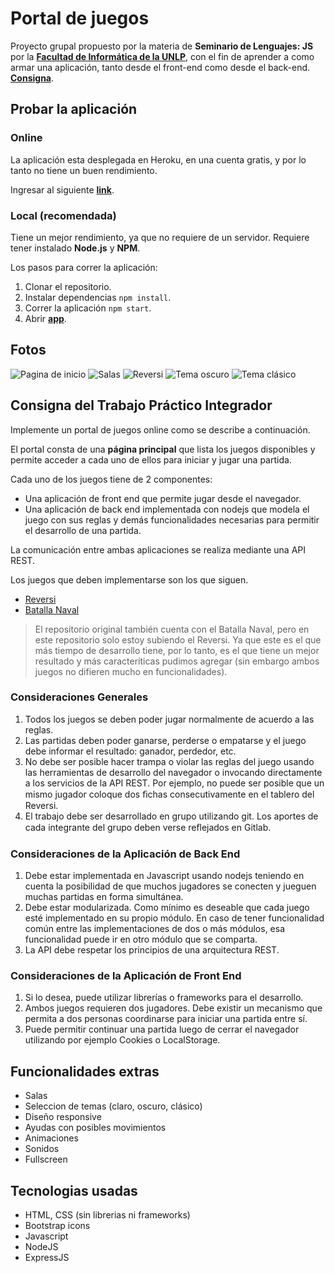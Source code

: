 # Portal de juegos

Proyecto grupal propuesto por la materia de **Seminario de Lenguajes: JS** por la [**Facultad de Informática de la UNLP**](https://www.info.unlp.edu.ar/), con el fin de aprender a como armar una aplicación, tanto desde el front-end como desde el back-end.
[**Consigna**](#consigna-del-trabajo-práctico-integrador).

## Probar la aplicación

### Online

La aplicación esta desplegada en Heroku, en una cuenta gratis, y por lo tanto no tiene un buen rendimiento.

Ingresar al siguiente [**link**](https://portal-juegos.herokuapp.com/).

### Local (recomendada)

Tiene un mejor rendimiento, ya que no requiere de un servidor. Requiere tener instalado **Node.js** y **NPM**.

Los pasos para correr la aplicación:

1. Clonar el repositorio.
2. Instalar dependencias `npm install`.
3. Correr la aplicación `npm start`.
4. Abrir [**app**](http://localhost:3000/).

## Fotos

![Pagina de inicio](https://i.imgur.com/EzQGy3T.png)
![Salas](https://i.imgur.com/4wxnGeY.png)
![Reversi](https://i.imgur.com/cKgdzYn.png)
![Tema oscuro](https://i.imgur.com/E5tAf9Y.png)
![Tema clásico](https://i.imgur.com/p6k0Bbn.png)

## Consigna del Trabajo Práctico Integrador

Implemente un portal de juegos online como se describe a continuación.

El portal consta de una **página principal** que lista los juegos disponibles y permite acceder a cada uno de ellos para iniciar y jugar una partida.

Cada uno de los juegos tiene de 2 componentes:

- Una aplicación de front end que permite jugar desde el navegador.
- Una aplicación de back end implementada con nodejs que modela el juego con sus reglas y demás funcionalidades necesarias para permitir el desarrollo de una partida.

La comunicación entre ambas aplicaciones se realiza mediante una API REST.

Los juegos que deben implementarse son los que siguen.

- [Reversi](https://es.wikipedia.org/wiki/Reversi)
- [Batalla Naval](<https://es.wikipedia.org/wiki/Batalla_naval_(juego)>)

> El repositorio original también cuenta con el Batalla Naval, pero en este repositorio solo estoy subiendo el Reversi. Ya que este es el que más tiempo de desarrollo tiene, por lo tanto, es el que tiene un mejor resultado y más caracteríticas pudimos agregar (sin embargo ambos juegos no difieren mucho en funcionalidades).

### Consideraciones Generales

1. Todos los juegos se deben poder jugar normalmente de acuerdo a las reglas.
2. Las partidas deben poder ganarse, perderse o empatarse y el juego debe informar el resultado: ganador, perdedor, etc.
3. No debe ser posible hacer trampa o violar las reglas del juego usando las herramientas de desarrollo del navegador o invocando directamente a los servicios de la API REST. Por ejemplo, no puede ser posible que un mismo jugador coloque dos ﬁchas consecutivamente en el tablero del Reversi.
4. El trabajo debe ser desarrollado en grupo utilizando git. Los aportes de cada integrante del grupo deben verse reﬂejados en Gitlab.

### Consideraciones de la Aplicación de Back End

1. Debe estar implementada en Javascript usando nodejs teniendo en cuenta la posibilidad de que muchos jugadores se conecten y jueguen muchas partidas en forma simultánea.
2. Debe estar modularizada. Como mínimo es deseable que cada juego esté implementado en su propio módulo. En caso de tener funcionalidad común entre las implementaciones de dos o más módulos, esa funcionalidad puede ir en otro módulo que se comparta.
3. La API debe respetar los principios de una arquitectura REST.

### Consideraciones de la Aplicación de Front End

1. Si lo desea, puede utilizar librerías o frameworks para el desarrollo.
2. Ambos juegos requieren dos jugadores. Debe existir un mecanismo que permita a dos personas coordinarse para iniciar una partida entre sí.
3. Puede permitir continuar una partida luego de cerrar el navegador utilizando por ejemplo Cookies o LocalStorage.

## Funcionalidades extras

- Salas
- Seleccion de temas (claro, oscuro, clásico)
- Diseño responsive
- Ayudas con posibles movimientos
- Animaciones
- Sonidos
- Fullscreen

## Tecnologias usadas

- HTML, CSS (sin librerias ni frameworks)
- Bootstrap icons
- Javascript
- NodeJS
- ExpressJS
